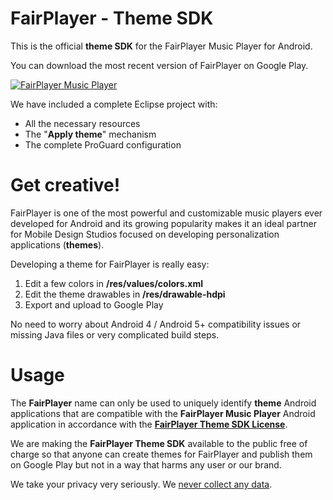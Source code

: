 # FairPlayer - Theme SDK 

This is the official **theme SDK** for the FairPlayer Music Player for Android.

You can download the most recent version of FairPlayer on Google Play.

[![FairPlayer Music Player](https://play.google.com/intl/en_us/badges/images/badge_new.png)](https://play.google.com/store/apps/details?id=com.fairplayer)

We have included a complete Eclipse project with:

  - All the necessary resources
  - The "**Apply theme**" mechanism
  - The complete ProGuard configuration

# Get creative!

FairPlayer is one of the most powerful and customizable music players ever developed for Android and its growing popularity makes it an ideal partner for Mobile Design Studios focused on developing personalization applications (**themes**).

Developing a theme for FairPlayer is really easy:

  1. Edit a few colors in **/res/values/colors.xml**
  2. Edit the theme drawables in **/res/drawable-hdpi**
  3. Export and upload to Google Play
  
No need to worry about Android 4 / Android 5+ compatibility issues or missing Java files or very complicated build steps.

# Usage

The **FairPlayer** name can only be used to uniquely identify **theme** Android applications that are compatible with the **FairPlayer Music Player** Android application in accordance with the **[FairPlayer Theme SDK License](https://fairplayerteam.github.io/FairPlayer-SDK/Licenses)**.

We are making the **FairPlayer Theme SDK** available to the public free of charge so that anyone can create themes for FairPlayer and publish them on Google Play but not in a way that harms any user or our brand.

We take your privacy very seriously. We [never collect any data](https://fairplayerteam.github.io/FairPlayer-SDK/PrivacyPolicy).
